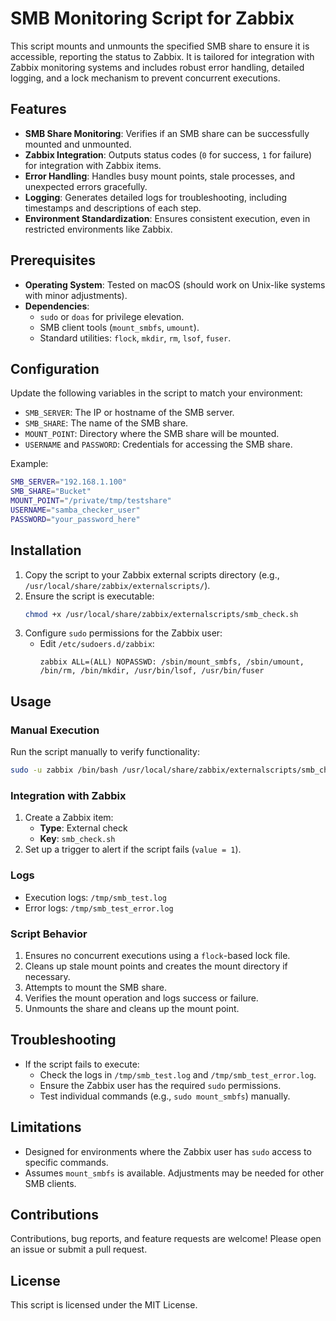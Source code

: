 
# SMB Monitoring Script for Zabbix

This script mounts and unmounts the specified SMB share to ensure it is accessible, reporting the status to Zabbix. It is tailored for integration with Zabbix monitoring systems and includes robust error handling, detailed logging, and a lock mechanism to prevent concurrent executions.

## Features

- **SMB Share Monitoring**: Verifies if an SMB share can be successfully mounted and unmounted.
- **Zabbix Integration**: Outputs status codes (`0` for success, `1` for failure) for integration with Zabbix items.
- **Error Handling**: Handles busy mount points, stale processes, and unexpected errors gracefully.
- **Logging**: Generates detailed logs for troubleshooting, including timestamps and descriptions of each step.
- **Environment Standardization**: Ensures consistent execution, even in restricted environments like Zabbix.

## Prerequisites

- **Operating System**: Tested on macOS (should work on Unix-like systems with minor adjustments).
- **Dependencies**:
  - `sudo` or `doas` for privilege elevation.
  - SMB client tools (`mount_smbfs`, `umount`).
  - Standard utilities: `flock`, `mkdir`, `rm`, `lsof`, `fuser`.

## Configuration

Update the following variables in the script to match your environment:

- `SMB_SERVER`: The IP or hostname of the SMB server.
- `SMB_SHARE`: The name of the SMB share.
- `MOUNT_POINT`: Directory where the SMB share will be mounted.
- `USERNAME` and `PASSWORD`: Credentials for accessing the SMB share.

Example:
```bash
SMB_SERVER="192.168.1.100"
SMB_SHARE="Bucket"
MOUNT_POINT="/private/tmp/testshare"
USERNAME="samba_checker_user"
PASSWORD="your_password_here"
```

## Installation

1. Copy the script to your Zabbix external scripts directory (e.g., `/usr/local/share/zabbix/externalscripts/`).
2. Ensure the script is executable:
   ```bash
   chmod +x /usr/local/share/zabbix/externalscripts/smb_check.sh
   ```
3. Configure `sudo` permissions for the Zabbix user:
   - Edit `/etc/sudoers.d/zabbix`:
     ```plaintext
     zabbix ALL=(ALL) NOPASSWD: /sbin/mount_smbfs, /sbin/umount, /bin/rm, /bin/mkdir, /usr/bin/lsof, /usr/bin/fuser
     ```

## Usage

### Manual Execution
Run the script manually to verify functionality:
```bash
sudo -u zabbix /bin/bash /usr/local/share/zabbix/externalscripts/smb_check.sh
```

### Integration with Zabbix
1. Create a Zabbix item:
   - **Type**: External check
   - **Key**: `smb_check.sh`
2. Set up a trigger to alert if the script fails (`value = 1`).

### Logs
- Execution logs: `/tmp/smb_test.log`
- Error logs: `/tmp/smb_test_error.log`

### Script Behavior

1. Ensures no concurrent executions using a `flock`-based lock file.
2. Cleans up stale mount points and creates the mount directory if necessary.
3. Attempts to mount the SMB share.
4. Verifies the mount operation and logs success or failure.
5. Unmounts the share and cleans up the mount point.

## Troubleshooting

- If the script fails to execute:
  - Check the logs in `/tmp/smb_test.log` and `/tmp/smb_test_error.log`.
  - Ensure the Zabbix user has the required `sudo` permissions.
  - Test individual commands (e.g., `sudo mount_smbfs`) manually.

## Limitations

- Designed for environments where the Zabbix user has `sudo` access to specific commands.
- Assumes `mount_smbfs` is available. Adjustments may be needed for other SMB clients.

## Contributions

Contributions, bug reports, and feature requests are welcome! Please open an issue or submit a pull request.

## License

This script is licensed under the MIT License.
